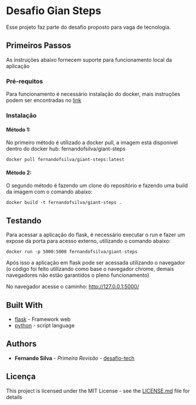 # Desafio Gian Steps

Esse projeto faz parte do desafio proposto para vaga de tecnologia.

## Primeiros Passos

As instruções abaixo fornecem suporte para funcionamento local da aplicação

### Pré-requitos

Para funcionamento é necessário instalação do docker, mais instruções podem ser encontradas no [link](https://docs.docker.com/install/) 

### Instalação

#### Método 1:

No primeiro método é utilizado a docker pull, a imagem está disponivel dentro do docker hub: fernandofsilva/giant-steps

```
docker pull fernandofsilva/giant-steps:latest
```

#### Método 2:

O segundo método é fazendo um clone do repositório e fazendo uma build da imagem com o comando abaixo:

```
docker build -t fernandofsilva/giant-steps . 
```


## Testando

Para acessar a aplicação do flask, é necessário executar o run e fazer um expose da porta para acesso externo, utilizando o comando abaixo:

```
docker run -p 5000:5000 fernandofsilva/giant-steps
```

Após isso a aplicação em flask pode ser acessada utilizando o navegador (o código foi feito utilizando como base o navegador chrome, demais navegadores não estão garantidos o pleno funcionamento)

No navegador acesse o caminho: http://127.0.0.1:5000/


## Built With

* [flask](https://flask.palletsprojects.com/en/1.1.x/) - Framework web
* [python](https://www.python.org) - script language


## Authors

* **Fernando Silva** - *Primeira Revisão* - [desafio-tech](https://github.com/fernandofsilva/desafio-tech)

## Licença

This project is licensed under the MIT License - see the [LICENSE.md](LICENSE.md) file for details
